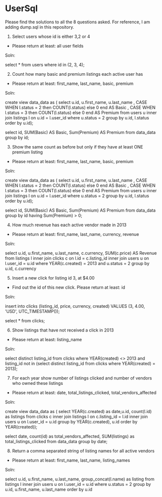 # UserSql

Please find the solutions to all the 8 questions asked. For reference, I am adding dump.sql in this repository.

1. Select users whose id is either 3,2 or 4
- Please return at least: all user fields

Soln:

select * from users
where id in (2, 3, 4);




2. Count how many basic and premium listings each active user has
- Please return at least: first_name, last_name, basic, premium

Soln:

create view data_data as (
select u.id, u.first_name, u.last_name
, CASE WHEN l.status = 2 then COUNT(l.status) else 0 end AS Basic
, CASE WHEN l.status = 3 then COUNT(l.status) else 0 end AS Premium
from users u
inner join listings l
on u.id = l.user_id
where u.status = 2
group by u.id, l.status
order by u.id);

select id, 
SUM(Basic) AS Basic,
Sum(Premium) AS Premium
from data_data
group by id;




3. Show the same count as before but only if they have at least ONE premium listing
- Please return at least: first_name, last_name, basic, premium


Soln:

create view data_data as (
select u.id, u.first_name, u.last_name
, CASE WHEN l.status = 2 then COUNT(l.status) else 0 end AS Basic
, CASE WHEN l.status = 3 then COUNT(l.status) else 0 end AS Premium
from users u
inner join listings l
on u.id = l.user_id
where u.status = 2
group by u.id, l.status
order by u.id);

select id, 
SUM(Basic) AS Basic,
Sum(Premium) AS Premium
from data_data
group by id
having Sum(Premium) > 0;





4. How much revenue has each active vendor made in 2013
- Please return at least: first_name, last_name, currency, revenue

Soln:

select u.id, u.first_name, u.last_name, c.currency, SUM(c.price) AS Revenue
from listings l
inner join clicks c 
on l.id = c.listing_id
inner join users u 
on l.user_id = u.id
where YEAR(c.created) = 2013 and u.status = 2
group by u.id, c.currency






5. Insert a new click for listing id 3, at $4.00
- Find out the id of this new click. Please return at least: id

Soln:

insert into clicks 
(listing_id, price, currency, created)
VALUES
(3, 4.00, 'USD', UTC_TIMESTAMP());

select * from clicks;







6. Show listings that have not received a click in 2013
- Please return at least: listing_name

Soln:

select distinct listing_id
from clicks
where YEAR(created) <> 2013
and listing_id not in
(select distinct listing_id
from clicks
where YEAR(created) = 2013);






7. For each year show number of listings clicked and number of vendors who owned these listings
- Please return at least: date, total_listings_clicked, total_vendors_affected


Soln:

create view data_data as (
select YEAR(c.created) as date,u.id, count(l.id) as listings
from clicks c
inner join listings l
on c.listing_id = l.id
inner join users u
on l.user_id = u.id
group by YEAR(c.created), u.id
order by YEAR(created));

select 
date, 
count(id) as total_vendors_affected, 
SUM(listings) as total_listings_clicked
from data_data
group by date;






8. Return a comma separated string of listing names for all active vendors
- Please return at least: first_name, last_name, listing_names

Soln:

select u.id, u.first_name, u.last_name, group_concat(l.name) as listing
from listings l
inner join users u
on l.user_id = u.id
where u.status = 2
group by u.id, u.first_name, u.last_name
order by u.id
